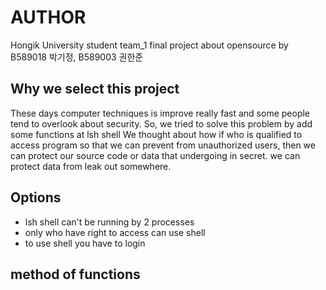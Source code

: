 AUTHOR
===
Hongik University student team_1 final project about opensource by B589018 박기정, B589003 권한준

Why we select this project
-------
These days computer techniques is improve really fast and some people tend to overlook about security.
So, we tried to solve this problem by add some functions at lsh shell
We thought about how if who is qualified to access program so that we can prevent from unauthorized users,
then we can protect our source code or data that undergoing in secret.
we can protect data from leak out somewhere.


Options
------------
<ul>
  <li>lsh shell can't be running by 2 processes</li>
  <li>only who have right to access can use shell</li>
  <li>to use shell you have to login</li>
</ul>

method of functions
-------


































